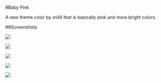 #Baby Pink

A new theme color by snil4 that is basically pink and more bright colors.

##Screenshots

![](https://i.imgur.com/8rr6Rxl.jpg)

![](https://i.imgur.com/CP1egHD.jpg)

![](https://i.imgur.com/cJGQz9Y.jpg)

![](https://i.imgur.com/TVSyQW4.jpg)

![](https://i.imgur.com/6ZG1Ltz.jpg)
